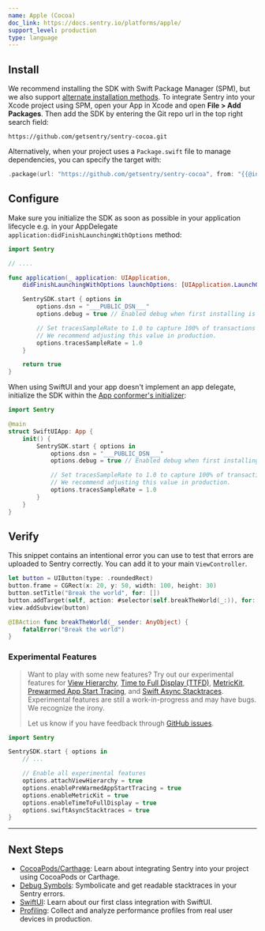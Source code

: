 ```yaml
---
name: Apple (Cocoa)
doc_link: https://docs.sentry.io/platforms/apple/
support_level: production
type: language
---
```


## Install

We recommend installing the SDK with Swift Package Manager (SPM), but we also support [alternate installation methods](/platforms/apple/install/). To integrate Sentry into your Xcode project using SPM, open your App in Xcode and open **File > Add Packages**. Then add the SDK by entering the Git repo url in the top right search field:

```text
https://github.com/getsentry/sentry-cocoa.git
```

Alternatively, when your project uses a `Package.swift` file to manage dependencies, you can specify the target with:

```swift {tabTitle:Swift}
.package(url: "https://github.com/getsentry/sentry-cocoa", from: "{{@inject packages.version('sentry.cocoa') }}"),
```

## Configure

Make sure you initialize the SDK as soon as possible in your application lifecycle e.g. in your AppDelegate `application:didFinishLaunchingWithOptions` method:

```swift {tabTitle:Swift}
import Sentry

// ....

func application(_ application: UIApplication,
    didFinishLaunchingWithOptions launchOptions: [UIApplication.LaunchOptionsKey: Any]?) -> Bool {

    SentrySDK.start { options in
        options.dsn = "___PUBLIC_DSN___"
        options.debug = true // Enabled debug when first installing is always helpful

        // Set tracesSampleRate to 1.0 to capture 100% of transactions for performance monitoring.
        // We recommend adjusting this value in production.
        options.tracesSampleRate = 1.0
    }

    return true
}
```

When using SwiftUI and your app doesn't implement an app delegate, initialize the SDK within the [App conformer's initializer](<https://developer.apple.com/documentation/swiftui/app/main()>):

```swift
import Sentry

@main
struct SwiftUIApp: App {
    init() {
        SentrySDK.start { options in
            options.dsn = "___PUBLIC_DSN___"
            options.debug = true // Enabled debug when first installing is always helpful

            // Set tracesSampleRate to 1.0 to capture 100% of transactions for performance monitoring.
            // We recommend adjusting this value in production.
            options.tracesSampleRate = 1.0
        }
    }
}
```

## Verify

This snippet contains an intentional error you can use to test that errors are uploaded to Sentry correctly. You can add it to your main `ViewController`.

```swift
let button = UIButton(type: .roundedRect)
button.frame = CGRect(x: 20, y: 50, width: 100, height: 30)
button.setTitle("Break the world", for: [])
button.addTarget(self, action: #selector(self.breakTheWorld(_:)), for: .touchUpInside)
view.addSubview(button)

@IBAction func breakTheWorld(_ sender: AnyObject) {
    fatalError("Break the world")
}
```

### Experimental Features

> Want to play with some new features? Try out our experimental features for [View Hierarchy](/platforms/apple/guides/ios/enriching-events/viewhierarchy/), [Time to Full Display (TTFD)](/platforms/apple/guides/ios/performance/instrumentation/automatic-instrumentation/#time-to-full-display), [MetricKit](/platforms/apple/guides/watchos/configuration/metric-kit/), [Prewarmed App Start Tracing](https://docs.sentry.io/platforms/apple/performance/instrumentation/automatic-instrumentation/#prewarmed-app-start-tracing), and [Swift Async Stacktraces](/platforms/apple/guides/ios/#stitch-together-swift-concurrency-stack-traces). Experimental features are still a work-in-progress and may have bugs. We recognize the irony.
>
> Let us know if you have feedback through [GitHub issues](https://github.com/getsentry/sentry-cocoa/issues).

```swift {tabTitle:Swift}
import Sentry

SentrySDK.start { options in
    // ...

    // Enable all experimental features
    options.attachViewHierarchy = true
    options.enablePreWarmedAppStartTracing = true
    options.enableMetricKit = true
    options.enableTimeToFullDisplay = true
    options.swiftAsyncStacktraces = true
}
```

---

## Next Steps

- [CocoaPods/Carthage](/platforms/apple/install/): Learn about integrating Sentry into your project using CocoaPods or Carthage.
- [Debug Symbols](/platforms/apple/dsym/): Symbolicate and get readable stacktraces in your Sentry errors.
- [SwiftUI](/platforms/apple/performance/instrumentation/swiftui-instrumentation/): Learn about our first class integration with SwiftUI.
- [Profiling](/platforms/apple/profiling/): Collect and analyze performance profiles from real user devices in production.
